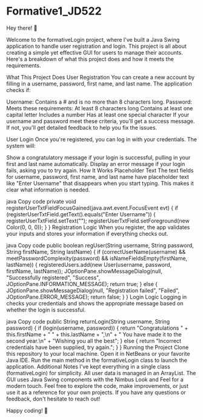 # Formative1_JD522


Hey there! 👋

Welcome to the formativeLogin project, where I've built a Java Swing application to handle user registration and login. This project is all about creating a simple yet effective GUI for users to manage their accounts. Here's a breakdown of what this project does and how it meets the requirements.

What This Project Does
User Registration
You can create a new account by filling in a username, password, first name, and last name. The application checks if:

Username: Contains a # and is no more than 8 characters long.
Password: Meets these requirements:
At least 8 characters long
Contains at least one capital letter
Includes a number
Has at least one special character
If your username and password meet these criteria, you'll get a success message. If not, you'll get detailed feedback to help you fix the issues.

User Login
Once you're registered, you can log in with your credentials. The system will:

Show a congratulatory message if your login is successful, pulling in your first and last name automatically.
Display an error message if your login fails, asking you to try again.
How It Works
Placeholder Text
The text fields for username, password, first name, and last name have placeholder text like "Enter Username" that disappears when you start typing. This makes it clear what information is needed.

java
Copy code
private void registerUserTxtFieldFocusGained(java.awt.event.FocusEvent evt) {
    if (registerUserTxtField.getText().equals("Enter Username")) {
        registerUserTxtField.setText("");
        registerUserTxtField.setForeground(new Color(0, 0, 0));
    }
}
Registration Logic
When you register, the app validates your inputs and stores your information if everything checks out.

java
Copy code
public boolean regUser(String username, String password, String firstName, String lastName) {
    if (correctUserName(username) && meetPasswordComplexity(password) && isNameFieldsEmpty(firstName, lastName)) {
        registeredUsers.add(new User(username, password, firstName, lastName));
        JOptionPane.showMessageDialog(null, "Successfully registered", "Success", JOptionPane.INFORMATION_MESSAGE);
        return true;
    } else {
        JOptionPane.showMessageDialog(null, "Registration failed", "Failed", JOptionPane.ERROR_MESSAGE);
        return false;
    }
}
Login Logic
Logging in checks your credentials and shows the appropriate message based on whether the login is successful.

java
Copy code
public String returnLogin(String username, String password) {
    if (login(username, password)) {
        return "Congratulations " + this.firstName + " " + this.lastName + ",\n"
                + " You have made it to the second year.\n"
                + "Wishing you all the best";
    } else {
        return "Incorrect credentials have been supplied, try again.";
    }
}
Running the Project
Clone this repository to your local machine.
Open it in NetBeans or your favorite Java IDE.
Run the main method in the formativeLogin class to launch the application.
Additional Notes
I've kept everything in a single class (formativeLogin) for simplicity.
All user data is managed in an ArrayList.
The GUI uses Java Swing components with the Nimbus Look and Feel for a modern touch.
Feel free to explore the code, make improvements, or just use it as a reference for your own projects. If you have any questions or feedback, don't hesitate to reach out!

Happy coding! 🚀
